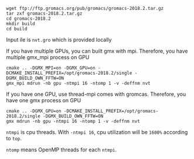 
```
wget ftp://ftp.gromacs.org/pub/gromacs/gromacs-2018.2.tar.gz
tar zxf gromacs-2018.2.tar.gz
cd gromacs-2018.2
mkdir build
cd build
```

Input ile is `nvt.gro` which is provided locally

If you have multiple GPUs, you can built gmx with mpi. Therefore, you have multiple gmx_mpi process on GPU

```
cmake .. -DGMX_MPI=on -DGMX_GPU=on -DCMAKE_INSTALL_PREFIX=/opt/gromacs-2018.2/single -DGMX_BUILD_OWN_FFTW=ON
gmx_mpi mdrun -nb gpu -ntmpi 16 -ntomp 1 -v -deffnm nvt
```

If you have one GPU, use thread-mpi comes with gromcas. Therefore, you have one gmx process on GPU


```
cmake .. -DGMX_GPU=on -DCMAKE_INSTALL_PREFIX=/opt/gromacs-2018.2/single -DGMX_BUILD_OWN_FFTW=ON
gmx mdrun -nb gpu -ntmpi 16 -ntomp 1 -v -deffnm nvt

```

`ntmpi` is cpu threads. With `-ntmpi 16`, cpu utilization will be `1600%` according to `top`. 

`ntomp` means  OpenMP threads for each `ntmpi`.
